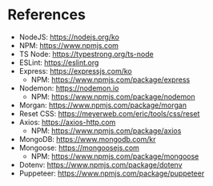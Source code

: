 # References

- NodeJS: https://nodejs.org/ko
- NPM: https://www.npmjs.com
- TS Node: https://typestrong.org/ts-node
- ESLint: https://eslint.org
- Express: https://expressjs.com/ko
  - NPM: https://www.npmjs.com/package/express
- Nodemon: https://nodemon.io
  - NPM: https://www.npmjs.com/package/nodemon
- Morgan: https://www.npmjs.com/package/morgan
- Reset CSS: https://meyerweb.com/eric/tools/css/reset
- Axios: https://axios-http.com
  - NPM: https://www.npmjs.com/package/axios
- MongoDB: https://www.mongodb.com/kr
- Mongoose: https://mongoosejs.com
  - NPM: https://www.npmjs.com/package/mongoose
- Dotenv: https://www.npmjs.com/package/dotenv
- Puppeteer: https://www.npmjs.com/package/puppeteer
